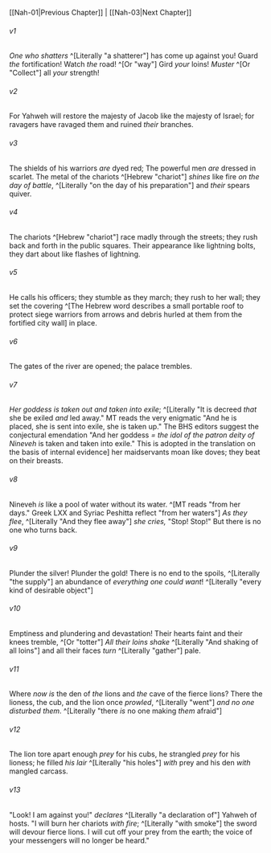 ﻿---
aliases:
  - Nahum 2
---

[[Nah-01|Previous Chapter]] | [[Nah-03|Next Chapter]]

###### v1
_One who shatters_ ^[Literally "a shatterer"] has come up against you!
Guard _the_ fortification!
Watch _the_ road! ^[Or "way"]
Gird _your_ loins!
_Muster_ ^[Or "Collect"] all _your_ strength!

###### v2
For Yahweh will restore the majesty of Jacob
like the majesty of Israel;
for ravagers have ravaged them
and ruined _their_ branches.

###### v3
The shields of his warriors _are_ dyed red;
The powerful men _are_ dressed in scarlet.
The metal of the chariots ^[Hebrew "chariot"] _shines_ like fire _on the day of battle_, ^[Literally "on the day of his preparation"]
and _their_ spears quiver.

###### v4
The chariots ^[Hebrew "chariot"] race madly through the streets;
they rush back and forth in the public squares.
Their appearance like lightning bolts,
they dart about like flashes of lightning.

###### v5
He calls his officers;
they stumble as they march;
they rush to her wall;
they set the covering ^[The Hebrew word describes a small portable roof to protect siege warriors from arrows and debris hurled at them from the fortified city wall] in place.

###### v6
The gates of the river are opened;
the palace trembles.

###### v7
_Her goddess is taken out and taken into exile_; ^[Literally "It is decreed _that_ she be exiled _and_ led away." MT reads the very enigmatic "And he is placed, she is sent into exile, she is taken up." The BHS editors suggest the conjectural emendation "And her goddess _= the idol of the patron deity of Nineveh_ is taken and taken into exile." This is adopted in the translation on the basis of internal evidence]
her maidservants moan like doves;
they beat on their breasts.

###### v8
Nineveh _is_ like a pool of water without its water. ^[MT reads "from her days." Greek LXX and Syriac Peshitta reflect "from her waters"]
_As they flee_, ^[Literally "And they flee away"] _she cries,_ "Stop! Stop!"
But there is no one who turns back.

###### v9
Plunder the silver! Plunder the gold!
There is no end to the spoils, ^[Literally "the supply"]
an abundance of _everything one could want_! ^[Literally "every kind of desirable object"]

###### v10
Emptiness and plundering and devastation!
Their hearts faint and their knees tremble, ^[Or "totter"]
_All their loins shake_ ^[Literally "And shaking of all loins"] and all their faces _turn_ ^[Literally "gather"] pale.

###### v11
Where _now_ _is_ the den of _the_ lions
and _the_ cave of the fierce lions?
There the lioness, the cub, and the lion once _prowled_, ^[Literally "went"]
_and no one disturbed them_. ^[Literally "there _is_ no one making _them_ afraid"]

###### v12
The lion tore apart enough _prey_ for his cubs,
he strangled _prey_ for his lioness;
he filled _his lair_ ^[Literally "his holes"] _with_ prey
and his den _with_ mangled carcass.

###### v13
"Look! I am against you!" _declares_ ^[Literally "a declaration of"] Yahweh of hosts.
"I will burn her chariots _with fire_; ^[Literally "with smoke"]
the sword will devour fierce lions.
I will cut off your prey from the earth;
the voice of your messengers will no longer be heard."